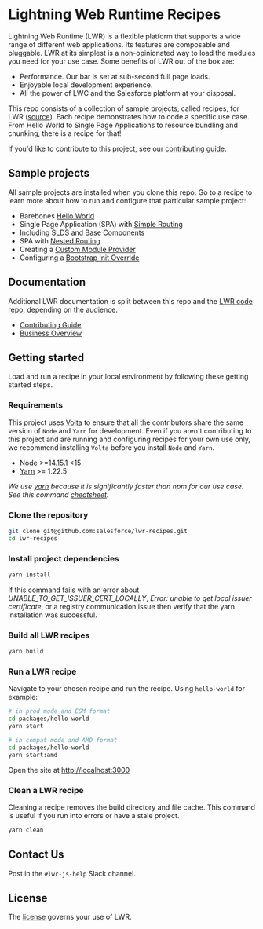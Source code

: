 # Lightning Web Runtime Recipes

Lightning Web Runtime (LWR) is a flexible platform that supports a wide range of different web applications. Its features are composable and pluggable. LWR at its simplest is a non-opinionated way to load the modules you need for your use case. Some benefits of LWR out of the box are:

- Performance. Our bar is set at sub-second full page loads.
- Enjoyable local development experience.
- All the power of LWC and the Salesforce platform at your disposal.

This repo consists of a collection of sample projects, called recipes, for LWR ([source](https://github.com/salesforce/lwr)). Each recipe demonstrates how to code a specific use case. From Hello World to Single Page Applications to resource bundling and chunking, there is a recipe for that!

If you'd like to contribute to this project, see our [contributing guide](./doc/CONTRIBUTING.md).

## Sample projects

All sample projects are installed when you clone this repo. Go to a recipe to learn more about how to run and configure that particular sample project:
- Barebones [Hello World](./packages/hello-world)
- Single Page Application (SPA) with [Simple Routing](./packages/simple-routing)
- Including [SLDS and Base Components](./packages/base-slds)
- SPA with [Nested Routing](./packages/nested-routing)
- Creating a [Custom Module Provider](./packages/module-provider)
- Configuring a [Bootstrap Init Override](./packages/init-override)

## Documentation

Additional LWR documentation is split between this repo and the [LWR code repo](https://github.com/salesforce/lwr), depending on the audience.

- [Contributing Guide](./doc/CONTRIBUTING.md)
- [Business Overview](./doc/business_overview.md)

## Getting started

Load and run a recipe in your local environment by following these getting started steps.

### Requirements

This project uses [Volta](https://volta.sh/) to ensure that all the contributors share the same version of `Node` and `Yarn` for development. Even if you aren't contributing to this project and are running and configuring recipes for your own use only, we recommend installing `Volta` before you install `Node` and `Yarn`.

 * [Node](https://nodejs.org/) >=14.15.1 <15
 * [Yarn](https://yarnpkg.com/) >= 1.22.5

 *We use [yarn](https://yarnpkg.com/) because it is significantly faster than npm for our use case. See this command [cheatsheet](https://yarnpkg.com/lang/en/docs/migrating-from-npm/).*

### Clone the repository

```bash
git clone git@github.com:salesforce/lwr-recipes.git
cd lwr-recipes
```
### Install project dependencies

```bash
yarn install
```

If this command fails with an error about *UNABLE_TO_GET_ISSUER_CERT_LOCALLY*, *Error: unable to get local issuer certificate*, or a registry communication issue then verify that the yarn installation was successful.

### Build all LWR recipes

```bash
yarn build
```

### Run a LWR recipe

Navigate to your chosen recipe and run the recipe. Using `hello-world` for example:

```bash
# in prod mode and ESM format
cd packages/hello-world
yarn start
```
```bash
# in compat mode and AMD format
cd packages/hello-world
yarn start:amd
```

Open the site at [http://localhost:3000](http://localhost:3000)

### Clean a LWR recipe

Cleaning a recipe removes the build directory and file cache. This command is useful if you run into errors or have a stale project.

```bash
yarn clean
```

## Contact Us

Post in the `#lwr-js-help` Slack channel.

## License

The [license](/PLACEHOLDER) governs your use of LWR.
